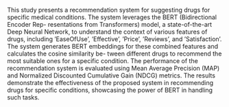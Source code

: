 This study presents a recommendation system for suggesting drugs for specific
medical conditions. The system leverages the BERT (Bidirectional Encoder Rep-
resentations from Transformers) model, a state-of-the-art Deep Neural Network,
to understand the context of various features of drugs, including ’EaseOfUse’,
’Effective’, ’Price’, ’Reviews’, and ’Satisfaction’. The system generates BERT
embeddings for these combined features and calculates the cosine similarity be-
tween different drugs to recommend the most suitable ones for a specific condition.
The performance of the recommendation system is evaluated using Mean Average
Precision (MAP) and Normalized Discounted Cumulative Gain (NDCG) metrics.
The results demonstrate the effectiveness of the proposed system in recommending
drugs for specific conditions, showcasing the power of BERT in handling such
tasks.
